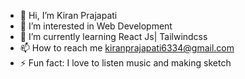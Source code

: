 - 👋 Hi, I’m Kiran Prajapati
- 👀 I’m interested in Web Development
- 🌱 I’m currently learning React Js| Tailwindcss
- 📫 How to reach me kiranprajapati6334@gmail.com
- ⚡ Fun fact: I love to listen music and making sketch

<!---
31kiran2003/31kiran2003 is a ✨ special ✨ repository because its `README.md` (this file) appears on your GitHub profile.
You can click the Preview link to take a look at your changes.
--->

